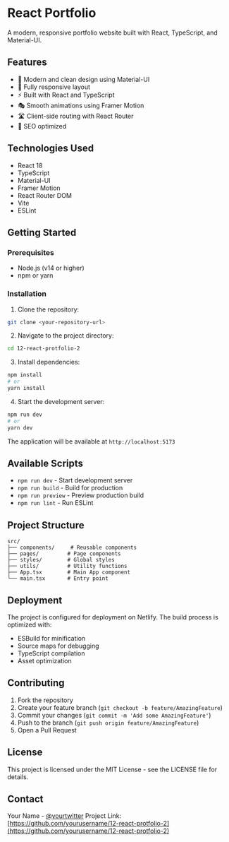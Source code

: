 # React Portfolio

A modern, responsive portfolio website built with React, TypeScript, and Material-UI.

## Features

- 🎨 Modern and clean design using Material-UI
- 📱 Fully responsive layout
- ⚡ Built with React and TypeScript
- 🎭 Smooth animations using Framer Motion
- 🛣️ Client-side routing with React Router
- 🎯 SEO optimized

## Technologies Used

- React 18
- TypeScript
- Material-UI
- Framer Motion
- React Router DOM
- Vite
- ESLint

## Getting Started

### Prerequisites

- Node.js (v14 or higher)
- npm or yarn

### Installation

1. Clone the repository:
```bash
git clone <your-repository-url>
```

2. Navigate to the project directory:
```bash
cd 12-react-protfolio-2
```

3. Install dependencies:
```bash
npm install
# or
yarn install
```

4. Start the development server:
```bash
npm run dev
# or
yarn dev
```

The application will be available at `http://localhost:5173`

## Available Scripts

- `npm run dev` - Start development server
- `npm run build` - Build for production
- `npm run preview` - Preview production build
- `npm run lint` - Run ESLint

## Project Structure

```
src/
├── components/     # Reusable components
├── pages/         # Page components
├── styles/        # Global styles
├── utils/         # Utility functions
├── App.tsx        # Main App component
└── main.tsx       # Entry point
```

## Deployment

The project is configured for deployment on Netlify. The build process is optimized with:
- ESBuild for minification
- Source maps for debugging
- TypeScript compilation
- Asset optimization

## Contributing

1. Fork the repository
2. Create your feature branch (`git checkout -b feature/AmazingFeature`)
3. Commit your changes (`git commit -m 'Add some AmazingFeature'`)
4. Push to the branch (`git push origin feature/AmazingFeature`)
5. Open a Pull Request

## License

This project is licensed under the MIT License - see the LICENSE file for details.

## Contact

Your Name - [@yourtwitter](https://twitter.com/yourtwitter)
Project Link: [https://github.com/yourusername/12-react-protfolio-2](https://github.com/yourusername/12-react-protfolio-2)
